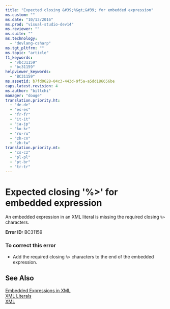 ```yaml
---
title: "Expected closing &#39;%&gt;&#39; for embedded expression"
ms.custom: ""
ms.date: "10/13/2016"
ms.prod: "visual-studio-dev14"
ms.reviewer: ""
ms.suite: ""
ms.technology: 
  - "devlang-csharp"
ms.tgt_pltfrm: ""
ms.topic: "article"
f1_keywords: 
  - "vbc31159"
  - "bc31159"
helpviewer_keywords: 
  - "BC31159"
ms.assetid: b7fd0628-04c3-443d-9f5a-a5dd186656be
caps.latest.revision: 4
ms.author: "billchi"
manager: "douge"
translation.priority.ht: 
  - "de-de"
  - "es-es"
  - "fr-fr"
  - "it-it"
  - "ja-jp"
  - "ko-kr"
  - "ru-ru"
  - "zh-cn"
  - "zh-tw"
translation.priority.mt: 
  - "cs-cz"
  - "pl-pl"
  - "pt-br"
  - "tr-tr"
---
```

# Expected closing &#39;%&gt;&#39; for embedded expression
An embedded expression in an XML literal is missing the required closing `%>` characters.  
  
 **Error ID:** BC31159  
  
### To correct this error  
  
-   Add the required closing `%>` characters to the end of the embedded expression.  
  
## See Also  
 [Embedded Expressions in XML](../Topic/Embedded%20Expressions%20in%20XML%20\(Visual%20Basic\).md)   
 [XML Literals](../Topic/XML%20Literals%20\(Visual%20Basic\).md)   
 [XML](../Topic/XML%20in%20Visual%20Basic.md)